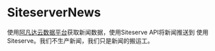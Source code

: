 # SiteserverNews

使用[阿凡达云数据平台](https://avatardata.cn)获取新闻数据，使用Siteserve API将新闻推送到 使用Siteserve。我们不生产新闻，我们只是新闻的搬运工。
